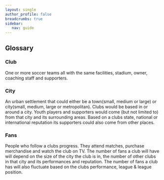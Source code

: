 ```yaml
---
layout: single
author_profile: false
breadcrumbs: true
sidebar:
   nav: guide
---
```


## [](#header-2)Glossary 

### [](#header-3)Club
One or more soccer teams all with the same facilities, stadium, owner, coaching staff and supporters.

### [](#header-3)City
An urban settlement that could either be a town(small, medium or large) or city(small, medium, large or metropolitan). Clubs would be based in or around a city.  Youth players and supporters would come (but not limited to) from that city and its surrounding areas. Based on a clubs state, national or international reputation its supporters could also come from other places.

### [](#header-3)Fans
People who follow a clubs progress. They attend matches, purchase merchandise and watch the club on TV. The number of fans a club will have will depend on the size of the city the club is in, the number of other clubs in that city and its performances and reputation. The number of fans a club has will also fluctuate based on the clubs performance, league & league position. 
